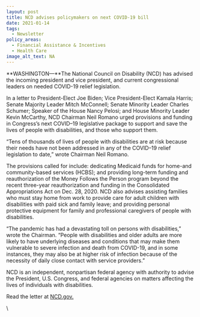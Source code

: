 ```yaml
---
layout: post
title: NCD advises policymakers on next COVID-19 bill
date: 2021-01-14
tags:
  - Newsletter
policy_areas:
  - Financial Assistance & Incentives
  - Health Care
image_alt_text: NA
---
```


<!--StartFragment-->

**WASHINGTON—**The National Council on Disability (NCD) has advised the incoming president and vice president, and current congressional leaders on needed COVID-19 relief legislation.

In a letter to President-Elect Joe Biden; Vice President-Elect Kamala Harris; Senate Majority Leader Mitch McConnell; Senate Minority Leader Charles Schumer; Speaker of the House Nancy Pelosi; and House Minority Leader Kevin McCarthy, NCD Chairman Neil Romano urged provisions and funding in Congress’s next COVID–19 legislative package to support and save the lives of people with disabilities, and those who support them.

“Tens of thousands of lives of people with disabilities are at risk because their needs have not been addressed in any of the COVID–19 relief legislation to date,” wrote Chairman Neil Romano.

The provisions called for include: dedicating Medicaid funds for home-and community-based services (HCBS); and providing long-term funding and reauthorization of the Money Follows the Person program beyond the recent three-year reauthorization and funding in the Consolidated Appropriations Act on Dec. 28, 2020. NCD also advises assisting families who must stay home from work to provide care for adult children with disabilities with paid sick and family leave; and providing personal protective equipment for family and professional caregivers of people with disabilities.

“The pandemic has had a devastating toll on persons with disabilities,” wrote the Chairman. “People with disabilities and older adults are more likely to have underlying diseases and conditions that may make them vulnerable to severe infection and death from COVID-19, and in some instances, they may also be at higher risk of infection because of the necessity of daily close contact with service providers.”

NCD is an independent, nonpartisan federal agency with authority to advise the President, U.S. Congress, and federal agencies on matters affecting the lives of individuals with disabilities.

Read the letter at [NCD.gov.](https://ncd.gov/publications/2021/ncd-letter-policymakers-next-covid-19-bill)

\

<!--EndFragment-->
